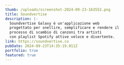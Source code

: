 ```yaml
---
thumb: /uploads/screenshot-2024-09-23-163552.png
title: Soundvertise
description: |-
  Soundvertise Galaxy è un'applicazione web
  progettato per snellire, semplificare e rendere il
  processo di scambio di canzoni tra artisti
  con playlist Spotify attive veloce e divertente.
link: https://soundvertise.co
pubDate: 2024-09-23T14:35:19.011Z
portfolio: true
featured: true
---
```

